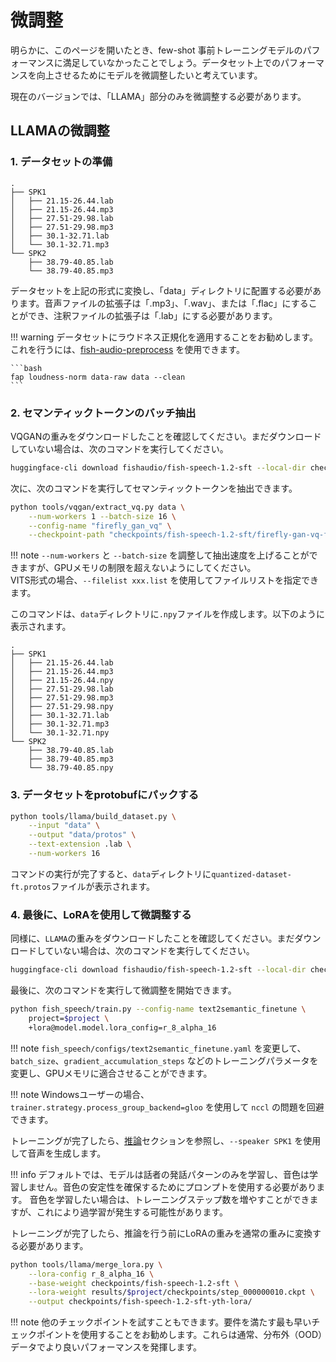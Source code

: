 # 微調整

明らかに、このページを開いたとき、few-shot 事前トレーニングモデルのパフォーマンスに満足していなかったことでしょう。データセット上でのパフォーマンスを向上させるためにモデルを微調整したいと考えています。

現在のバージョンでは、「LLAMA」部分のみを微調整する必要があります。

## LLAMAの微調整
### 1. データセットの準備

```
.
├── SPK1
│   ├── 21.15-26.44.lab
│   ├── 21.15-26.44.mp3
│   ├── 27.51-29.98.lab
│   ├── 27.51-29.98.mp3
│   ├── 30.1-32.71.lab
│   └── 30.1-32.71.mp3
└── SPK2
    ├── 38.79-40.85.lab
    └── 38.79-40.85.mp3
```

データセットを上記の形式に変換し、「data」ディレクトリに配置する必要があります。音声ファイルの拡張子は「.mp3」、「.wav」、または「.flac」にすることができ、注釈ファイルの拡張子は「.lab」にする必要があります。

!!! warning
    データセットにラウドネス正規化を適用することをお勧めします。これを行うには、[fish-audio-preprocess](https://github.com/fishaudio/audio-preprocess) を使用できます。

    ```bash
    fap loudness-norm data-raw data --clean
    ```


### 2. セマンティックトークンのバッチ抽出

VQGANの重みをダウンロードしたことを確認してください。まだダウンロードしていない場合は、次のコマンドを実行してください。

```bash
huggingface-cli download fishaudio/fish-speech-1.2-sft --local-dir checkpoints/fish-speech-1.2-sft
```

次に、次のコマンドを実行してセマンティックトークンを抽出できます。

```bash
python tools/vqgan/extract_vq.py data \
    --num-workers 1 --batch-size 16 \
    --config-name "firefly_gan_vq" \
    --checkpoint-path "checkpoints/fish-speech-1.2-sft/firefly-gan-vq-fsq-4x1024-42hz-generator.pth"
```

!!! note
    `--num-workers` と `--batch-size` を調整して抽出速度を上げることができますが、GPUメモリの制限を超えないようにしてください。  
    VITS形式の場合、`--filelist xxx.list` を使用してファイルリストを指定できます。

このコマンドは、`data`ディレクトリに`.npy`ファイルを作成します。以下のように表示されます。

```
.
├── SPK1
│   ├── 21.15-26.44.lab
│   ├── 21.15-26.44.mp3
│   ├── 21.15-26.44.npy
│   ├── 27.51-29.98.lab
│   ├── 27.51-29.98.mp3
│   ├── 27.51-29.98.npy
│   ├── 30.1-32.71.lab
│   ├── 30.1-32.71.mp3
│   └── 30.1-32.71.npy
└── SPK2
    ├── 38.79-40.85.lab
    ├── 38.79-40.85.mp3
    └── 38.79-40.85.npy
```

### 3. データセットをprotobufにパックする

```bash
python tools/llama/build_dataset.py \
    --input "data" \
    --output "data/protos" \
    --text-extension .lab \
    --num-workers 16
```

コマンドの実行が完了すると、`data`ディレクトリに`quantized-dataset-ft.protos`ファイルが表示されます。

### 4. 最後に、LoRAを使用して微調整する

同様に、`LLAMA`の重みをダウンロードしたことを確認してください。まだダウンロードしていない場合は、次のコマンドを実行してください。

```bash
huggingface-cli download fishaudio/fish-speech-1.2-sft --local-dir checkpoints/fish-speech-1.2-sft
```

最後に、次のコマンドを実行して微調整を開始できます。

```bash
python fish_speech/train.py --config-name text2semantic_finetune \
    project=$project \
    +lora@model.model.lora_config=r_8_alpha_16
```

!!! note
    `fish_speech/configs/text2semantic_finetune.yaml` を変更して、`batch_size`、`gradient_accumulation_steps` などのトレーニングパラメータを変更し、GPUメモリに適合させることができます。

!!! note
    Windowsユーザーの場合、`trainer.strategy.process_group_backend=gloo` を使用して `nccl` の問題を回避できます。

トレーニングが完了したら、[推論](inference.md)セクションを参照し、`--speaker SPK1` を使用して音声を生成します。

!!! info
    デフォルトでは、モデルは話者の発話パターンのみを学習し、音色は学習しません。音色の安定性を確保するためにプロンプトを使用する必要があります。
    音色を学習したい場合は、トレーニングステップ数を増やすことができますが、これにより過学習が発生する可能性があります。

トレーニングが完了したら、推論を行う前にLoRAの重みを通常の重みに変換する必要があります。

```bash
python tools/llama/merge_lora.py \
	--lora-config r_8_alpha_16 \
	--base-weight checkpoints/fish-speech-1.2-sft \
	--lora-weight results/$project/checkpoints/step_000000010.ckpt \
	--output checkpoints/fish-speech-1.2-sft-yth-lora/
```
!!! note
    他のチェックポイントを試すこともできます。要件を満たす最も早いチェックポイントを使用することをお勧めします。これらは通常、分布外（OOD）データでより良いパフォーマンスを発揮します。
